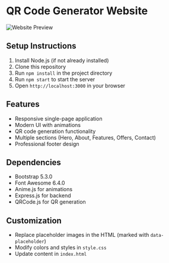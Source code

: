 # QR Code Generator Website

![Website Preview]("https://github.com/muzamal478/QRGenix/blob/main/Preview.jpeg")

## Setup Instructions
1. Install Node.js (if not already installed)
2. Clone this repository
3. Run `npm install` in the project directory
4. Run `npm start` to start the server
5. Open `http://localhost:3000` in your browser

## Features
- Responsive single-page application
- Modern UI with animations
- QR code generation functionality
- Multiple sections (Hero, About, Features, Offers, Contact)
- Professional footer design

## Dependencies
- Bootstrap 5.3.0
- Font Awesome 6.4.0
- Anime.js for animations
- Express.js for backend
- QRCode.js for QR generation

## Customization
- Replace placeholder images in the HTML (marked with `data-placeholder`)
- Modify colors and styles in `style.css`
- Update content in `index.html`
